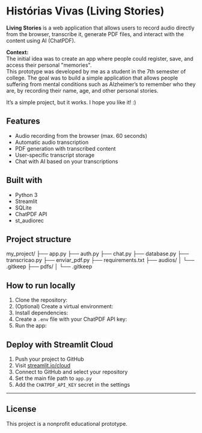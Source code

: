 # Histórias Vivas (Living Stories)

**Living Stories** is a web application that allows users to record audio directly from the browser, transcribe it, generate PDF files, and interact with the content using AI (ChatPDF).

**Context:**  
The initial idea was to create an app where people could register, save, and access their personal "memories".  
This prototype was developed by me as a student in the 7th semester of college.
The goal was to build a simple application that allows people suffering from mental conditions such as Alzheimer’s to remember who they are, by recording their name, age, and other personal stories.  

It’s a simple project, but it works.
I hope you like it! :)

## Features

- Audio recording from the browser (max. 60 seconds)
- Automatic audio transcription
- PDF generation with transcribed content
- User-specific transcript storage
- Chat with AI based on your transcriptions

## Built with

- Python 3
- Streamlit
- SQLite
- ChatPDF API
- st_audiorec

## Project structure

my_project/
├── app.py
├── auth.py
├── chat.py
├── database.py
├── transcricao.py
├── enviar_pdf.py
├── requirements.txt
├── audios/
│ └── .gitkeep
├── pdfs/
│ └── .gitkeep

## How to run locally

1. Clone the repository:
2. (Optional) Create a virtual environment:
3. Install dependencies:
4. Create a `.env` file with your ChatPDF API key:
5. Run the app:

## Deploy with Streamlit Cloud

1. Push your project to GitHub
2. Visit [streamlit.io/cloud](https://streamlit.io/cloud)
3. Connect to GitHub and select your repository
4. Set the main file path to `app.py`
5. Add the `CHATPDF_API_KEY` secret in the settings

---

## License

This project is a nonprofit educational prototype.
